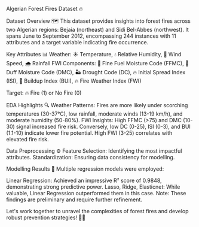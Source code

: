 Algerian Forest Fires Dataset 🔥



Dataset Overview 🗺️
This dataset provides insights into forest fires across two Algerian regions: Bejaia (northeast) and Sidi Bel-Abbes (northwest). It spans June to September 2012, encompassing 244 instances with 11 attributes and a target variable indicating fire occurrence.



Key Attributes 📊
Weather: ☀️ Temperature, 
💧 Relative Humidity, 
💨 Wind Speed, 
🌧️ Rainfall
FWI Components: 🌿 Fine Fuel Moisture Code (FFMC), 🌳 Duff Moisture Code (DMC), 🏜️ Drought Code (DC), 🔥 Initial Spread Index (ISI), 
🌲 Buildup Index (BUI), 🔥 Fire Weather Index (FWI)

Target: 🔥 Fire (1) or No Fire (0)


EDA Highlights 🔍
Weather Patterns: Fires are more likely under scorching temperatures (30-37°C), 
low rainfall, moderate winds (13-19 km/h), and moderate humidity (50-80%).
FWI Insights: High FFMC (>75) and DMC (10-30) signal increased fire risk. 
Conversely, low DC (0-25), ISI (0-3), and BUI (1.1-10) indicate lower fire potential. High FWI (3-25) correlates with elevated fire risk.

Data Preprocessing ⚙️
Feature Selection: Identifying the most impactful attributes.
Standardization: Ensuring data consistency for modelling.


Modelling Results 🤖
Multiple regression models were employed:

Linear Regression: Achieved an impressive R² score of 0.9848, demonstrating strong predictive power.
Lasso, Ridge, Elasticnet: While valuable, Linear Regression outperformed them in this case.
Note: These findings are preliminary and require further refinement.

Let's work together to unravel the complexities of forest fires and develop robust prevention strategies! 🌳🔥
